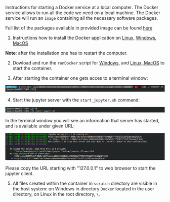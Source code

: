 Instructions for starting a Docker service at a local computer. 
The Docker service allows to run all the code we need on a local machine. The Docker service will run an ```image```
containing all the necessary software packages.

Full list of the packages available in provided image can be found [here](https://hub.docker.com/r/akalinow/root-fedora35)


1. Instructions how to install the Docker application on 
[Linux](https://docs.docker.com/install/linux/docker-ce/fedora/), 
[Windows](https://docs.docker.com/docker-for-windows/),
[MacOS](https://docs.docker.com/docker-for-mac/install/)

**Note**: after the installation one has to restart the computer.

2. Dowload and run the ```runDocker``` script for [Windows](runDocker.bat), and [Linux, MacOS](runDocker.sh) 
   to start the container.

3. After starting the container one gets acces to a terminal window:

![terminal_1.png](terminal_1.png)


4. Start the jupyter server with the ```start_jupyter.sh``` command:

![terminal_2.png](terminal_2.png)

In the terminal window you will see an information that server has started, and is available under given URL:

![terminal_3.png](terminal_3.png)

Please copy the URL starting with "127.0.0.1" to web browser to start the jupyter client.

5. All files created within the container in ```scratch``` directory are visible in the host system:
on Windows in directory ```Docker``` located in the user directory, on Linux in the root directory, ```\```.







